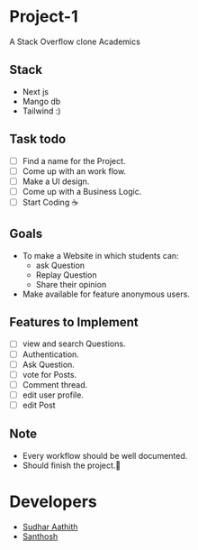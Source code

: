 # Project-1
A Stack Overflow clone Academics

## Stack
- Next js
- Mango db
- Tailwind :)

## Task todo 

- [ ] Find a name for the Project.
- [ ] Come up with an work flow.
- [ ] Make a UI design.
- [ ] Come up with a Business Logic.
- [ ] Start Coding ☕

## Goals
- To make a Website in which students can:
  - ask Question
  - Replay Question
  - Share their opinion
- Make available for feature anonymous users.

## Features to Implement
- [ ] view and search Questions.
- [ ] Authentication.
- [ ] Ask Question.
- [ ] vote for Posts.
- [ ] Comment thread.
- [ ] edit user profile.
- [ ] edit Post

## Note
- Every workflow should be well documented.
- Should finish the project.🥲

# Developers 

- [Sudhar Aathith](https://github.com/sudharaathith/)
- [Santhosh](https://github.com/Santhoshnov)
